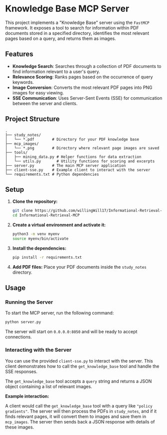 # Knowledge Base MCP Server

This project implements a "Knowledge Base" server using the `FastMCP` framework. It exposes a tool to search for information within PDF documents stored in a specified directory, identifies the most relevant pages based on a query, and returns them as images.

## Features

- **Knowledge Search**: Searches through a collection of PDF documents to find information relevant to a user's query.
- **Relevance Scoring**: Ranks pages based on the occurrence of query keywords.
- **Image Conversion**: Converts the most relevant PDF pages into PNG images for easy viewing.
- **SSE Communication**: Uses Server-Sent Events (SSE) for communication between the server and clients.

## Project Structure

```
.
├── study_notes/
│   └── *.pdf        # Directory for your PDF knowledge base
├── mcp_images/
│   └── *.png        # Directory where relevant page images are saved
├── tools/
│   ├── mining_data.py # Helper functions for data extraction
│   └── utils.py       # Utility functions for scoring and excerpts
├── server.py        # The main MCP server application
├── client-sse.py    # Example client to interact with the server
└── requirements.txt # Python dependencies
```

## Setup

1.  **Clone the repository:**
    ```bash
    git clone https://github.com/willingWill17/Informational-Retrieval-MCP.git
    cd Informational-Retrieval-MCP
    ```

2.  **Create a virtual environment and activate it:**
    ```bash
    python3 -m venv myenv
    source myenv/bin/activate
    ```

3.  **Install the dependencies:**
    ```bash
    pip install -r requirements.txt
    ```

4.  **Add PDF files:**
    Place your PDF documents inside the `study_notes` directory.

## Usage

### Running the Server

To start the MCP server, run the following command:

```bash
python server.py
```

The server will start on `0.0.0.0:8050` and will be ready to accept connections.

### Interacting with the Server

You can use the provided `client-sse.py` to interact with the server. This client demonstrates how to call the `get_knowledge_base` tool and handle the SSE responses.

The `get_knowledge_base` tool accepts a `query` string and returns a JSON object containing a list of relevant images.

**Example interaction:**

A client would call the `get_knowledge_base` tool with a query like `"policy gradients"`. The server will then process the PDFs in `study_notes`, and if it finds relevant pages, it will convert them to images and save them in `mcp_images`. The server then sends back a JSON response with details of these images. 
